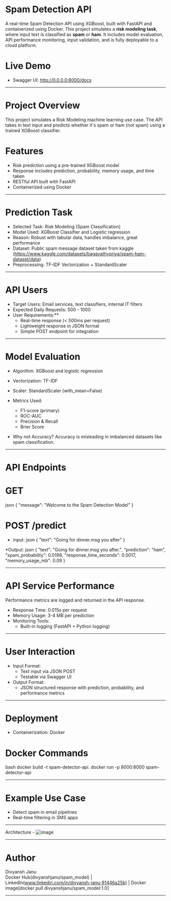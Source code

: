 #  Spam Detection API 

A real-time Spam Detection API using XGBoost, built with FastAPI and containerized using Docker. This project simulates a **risk modeling task**, where input text is classified as **spam** or **ham**. It includes model evaluation, API performance monitoring, input validation, and is fully deployable to a cloud platform.

# Live Demo

- Swagger UI: http://0.0.0.0:8000/docs

-----------------------

# Project Overview

This project simulates a Risk Modeling machine learning use case. The API takes in text input and predicts whether it's spam  or ham (not spam) using a trained XGBoost classifier.

# Features

- Risk prediction using a pre-trained XGBoost model
- Response includes prediction, probability, memory usage, and time taken
- RESTful API built with FastAPI
- Containerized using Docker

-----------------------

# Prediction Task

- Selected Task: Risk Modeling (Spam Classification)
- Model Used: XGBoost Classifier and Logistic regression
- Reason: Robust with tabular data, handles imbalance, great performance
- Dataset: Public spam message dataset taken from kaggle (https://www.kaggle.com/datasets/bagavathypriya/spam-ham-dataset/data)
- Preprocessing: TF-IDF Vectorization + StandardScaler

-----------------------

# API Users

- Target Users: Email services, text classifiers, internal IT filters
- Expected Daily Requests: 500 - 1000
- User Requirements:**
  - Real-time response (< 500ms per request)
  - Lightweight response in JSON format
  - Simple POST endpoint for integration

-----------------------

# Model Evaluation

- Algorithm: XGBoost and logistic regression
- Vectorization: TF-IDF
- Scaler: StandardScaler (with_mean=False)
- Metrics Used:
  
  - F1-score (primary)
  - ROC-AUC
  - Precision & Recall
  - Brier Score


- Why not Accuracy? Accuracy is misleading in imbalanced datasets like spam classification.

-------------------------

# API Endpoints

# GET
 json
{ "message": "Welcome to the Spam Detection Model" }


# POST /predict 
* input:
json
{ "text": "Going for dinner.msg you after" }


*Output:
json
{
  "text": "Going for dinner.msg you after.",
  "prediction": "ham",
  "spam_probability": 0.0198,
  "response_time_seconds": 0.0017,
  "memory_usage_mb": 0.09
}


-----------------------

#  API Service Performance

Performance metrics are logged and returned in the API response.

- Response Time: 0.015s per request
- Memory Usage: 3-4 MB per prediction
- Monitoring Tools:
  - Built-in logging (FastAPI + Python logging)

---

# User Interaction

- Input Format:
  - Text input via JSON POST
  - Testable via Swagger UI
- Output Format:
  - JSON structured response with prediction, probability, and performance metrics

-----------------------------


# Deployment

- Containerization: Docker

# Docker Commands
bash
docker build -t spam-detector-api.
docker run -p 8000:8000 spam-detector-api


------------------------------

#  Example Use Case

- Detect spam in email pipelines
- Real-time filtering in SMS apps

----------------------------------
Architecture - 
                ![image](https://github.com/user-attachments/assets/9b31522a-5b88-4af3-813c-f15e6a958990)

                     
           

--------------------------------------------
# Author

Divyansh Janu  
Docker Hub(divyanshjanu/spam_model) | LinkedIn(www.linkedin.com/in/divyansh-janu-91446a25b) | Docker image[docker pull divyanshjanu/spam_model:1.0]

------------------------------


